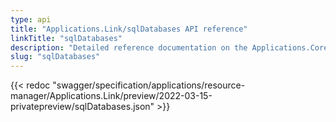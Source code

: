 ```yaml
---
type: api
title: "Applications.Link/sqlDatabases API reference"
linkTitle: "sqlDatabases"
description: "Detailed reference documentation on the Applications.Core/sqlDatabases API"
slug: "sqlDatabases"
---
```


{{< redoc "swagger/specification/applications/resource-manager/Applications.Link/preview/2022-03-15-privatepreview/sqlDatabases.json" >}}
